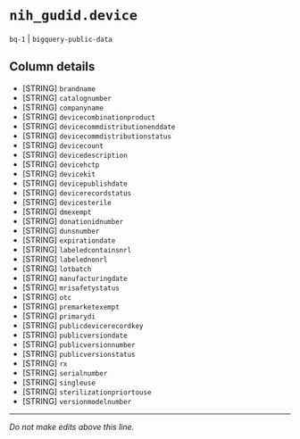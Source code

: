 # `nih_gudid.device`
`bq-1` | `bigquery-public-data`

## Column details
* [STRING]    `brandname`
* [STRING]    `catalognumber`
* [STRING]    `companyname`
* [STRING]    `devicecombinationproduct`
* [STRING]    `devicecommdistributionenddate`
* [STRING]    `devicecommdistributionstatus`
* [STRING]    `devicecount`
* [STRING]    `devicedescription`
* [STRING]    `devicehctp`
* [STRING]    `devicekit`
* [STRING]    `devicepublishdate`
* [STRING]    `devicerecordstatus`
* [STRING]    `devicesterile`
* [STRING]    `dmexempt`
* [STRING]    `donationidnumber`
* [STRING]    `dunsnumber`
* [STRING]    `expirationdate`
* [STRING]    `labeledcontainsnrl`
* [STRING]    `labelednonrl`
* [STRING]    `lotbatch`
* [STRING]    `manufacturingdate`
* [STRING]    `mrisafetystatus`
* [STRING]    `otc`
* [STRING]    `premarketexempt`
* [STRING]    `primarydi`
* [STRING]    `publicdevicerecordkey`
* [STRING]    `publicversiondate`
* [STRING]    `publicversionnumber`
* [STRING]    `publicversionstatus`
* [STRING]    `rx`
* [STRING]    `serialnumber`
* [STRING]    `singleuse`
* [STRING]    `sterilizationpriortouse`
* [STRING]    `versionmodelnumber`

-------------------------------------------------------------------------------
*Do not make edits above this line.*

